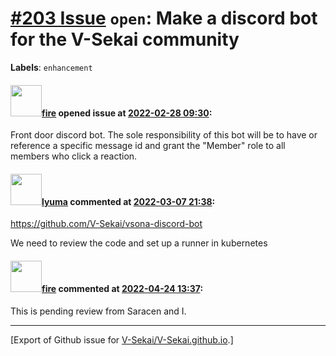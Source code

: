 # [\#203 Issue](https://github.com/V-Sekai/V-Sekai.github.io/issues/203) `open`: Make a discord bot for the V-Sekai community
**Labels**: `enhancement`


#### <img src="https://avatars.githubusercontent.com/u/32321?u=c2e06a3d2b49a467aa907e54aa259516440267cc&v=4" width="50">[fire](https://github.com/fire) opened issue at [2022-02-28 09:30](https://github.com/V-Sekai/V-Sekai.github.io/issues/203):

Front door discord bot. The sole responsibility of this bot will be to have or reference a specific message id and grant the "Member" role to all members who click a reaction.


#### <img src="https://avatars.githubusercontent.com/u/39946030?v=4" width="50">[lyuma](https://github.com/lyuma) commented at [2022-03-07 21:38](https://github.com/V-Sekai/V-Sekai.github.io/issues/203#issuecomment-1061163200):

https://github.com/V-Sekai/vsona-discord-bot

We need to review the code and set up a runner in kubernetes

#### <img src="https://avatars.githubusercontent.com/u/32321?u=c2e06a3d2b49a467aa907e54aa259516440267cc&v=4" width="50">[fire](https://github.com/fire) commented at [2022-04-24 13:37](https://github.com/V-Sekai/V-Sekai.github.io/issues/203#issuecomment-1107843751):

This is pending review from Saracen and I.


-------------------------------------------------------------------------------



[Export of Github issue for [V-Sekai/V-Sekai.github.io](https://github.com/V-Sekai/V-Sekai.github.io).]
